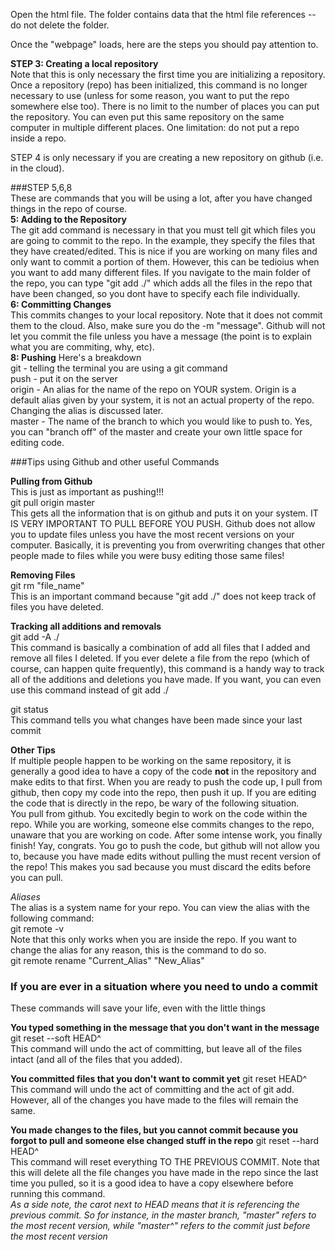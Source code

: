 Open the html file. The folder contains data that the html file references -- do not delete the folder.

Once the "webpage" loads, here are the steps you should pay attention to.

**STEP 3: Creating a local repository**  
Note that this is only necessary the first time you are initializing a repository. Once a repository (repo) has been initialized, this command is no longer necessary to use (unless for some reason, you want to put the repo somewhere else too). There is no limit to the number of places you can put the repository. You can even put this same repository on the same computer in multiple different places. One limitation: do not put a repo inside a repo.

STEP 4 is only necessary if you are creating a new repository on github (i.e. in the cloud).

###STEP 5,6,8  
These are commands that you will be using a lot, after you have changed things in the repo of course.  
**5: Adding to the Repository**  
The git add command is necessary in that you must tell git which files you are going to commit to the repo. In the example, they specify the files that they have created/edited. This is nice if you are working on many files and only want to commit a portion of them. However, this can be tedioius when you want to add many different files.  If you navigate to the main folder of the repo, you can type "git add ./" which adds all the files in the repo that have been changed, so you dont have to specify each file individually.  
**6: Committing Changes**  
This commits changes to your local repository. Note that it does not commit them to the cloud. Also, make sure you do the -m "message". Github will not let you commit the file unless you have a message (the point is to explain what you are commiting, why, etc).  
**8: Pushing**
Here's a breakdown  
git - telling the terminal you are using a git command  
push - put it on the server  
origin - An alias for the name of the repo on YOUR system. Origin is a default alias given by your system, it is not an actual property of the repo. Changing the alias is discussed later.  
master - The name of the branch to which you would like to push to. Yes, you can "branch off" of the master and create your own little space for editing code.

###Tips using Github and other useful Commands

**Pulling from Github**  
This is just as important as pushing!!!  
git pull origin master  
This gets all the information that is on github and puts it on your system. IT IS VERY IMPORTANT TO PULL BEFORE YOU PUSH. Github does not allow you to update files unless you have the most recent versions on your computer. Basically, it is preventing you from overwriting changes that other people made to files while you were busy editing those same files!

**Removing Files**  
git rm "file_name"  
This is an important command because "git add ./" does not keep track of files you have deleted.  

**Tracking all additions and removals**  
git add -A ./  
This command is basically a combination of add all files that I added and remove all files I deleted. If you ever delete a file from the repo (which of course, can happen quite frequently), this command is a handy way to track all of the additions and deletions you have made. If you want, you can even use this command instead of git add ./

git status  
This command tells you what changes have been made since your last commit

**Other Tips**  
If multiple people happen to be working on the same repository, it is generally a good idea to have a copy of the code **not** in the repository and make edits to that first. When you are ready to push the code up, I pull from github, then copy my code into the repo, then push it up. If you are editing the code that is directly in the repo, be wary of the following situation.  
You pull from github. You excitedly begin to work on the code within the repo. While you are working, someone else commits changes to the repo, unaware that you are working on code. After some intense work, you finally finish! Yay, congrats. You go to push the code, but github will not allow you to, because you have made edits without pulling the must recent version of the repo! This makes you sad because you must discard the edits before you can pull. 

*Aliases*  
The alias is a system name for your repo. You can view the alias with the following command:  
git remote -v  
Note that this only works when you are inside the repo. If you want to change the alias for any reason, this is the command to do so.  
git remote rename "Current_Alias" "New_Alias"  

### If you are ever in a situation where you need to undo a commit 
These commands will save your life, even with the little things  

**You typed something in the message that you don't want in the message**
git reset --soft HEAD^  
This command will undo the act of committing, but leave all of the files intact (and all of the files that you added).  

**You committed files that you don't want to commit yet**
git reset HEAD^  
This command will undo the act of committing and the act of git add. However, all of the changes you have made to the files will remain the same. 

**You made changes to the files, but you cannot commit because you forgot to pull and someone else changed stuff in the repo**
git reset --hard HEAD^  
This command will reset everything TO THE PREVIOUS COMMIT. Note that this will delete all the file changes you have made in the repo since the last time you pulled, so it is a good idea to have a copy elsewhere before running this command.  
*As a side note, the carot next to HEAD means that it is referencing the previous commit. So for instance, in the master branch, "master" refers to the most recent version, while "master^" refers to the commit just before the most recent version*
